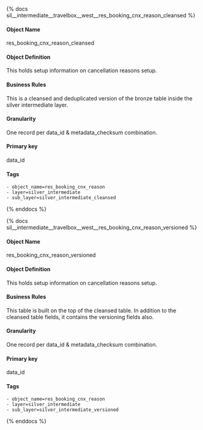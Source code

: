 {% docs sil__intermediate__travelbox__west__res_booking_cnx_reason_cleansed %}

#### Object Name
res_booking_cnx_reason_cleansed

#### Object Definition
This holds setup information on cancellation reasons setup.

#### Business Rules
This is a cleansed and deduplicated version of the bronze table inside the silver intermediate layer.

#### Granularity
One record per data_id & metadata_checksum combination.

#### Primary key
data_id

#### Tags
    - object_name=res_booking_cnx_reason
    - layer=silver_intermediate
    - sub_layer=silver_intermediate_cleansed

{% enddocs %}

{% docs sil__intermediate__travelbox__west__res_booking_cnx_reason_versioned %}

#### Object Name
res_booking_cnx_reason_versioned

#### Object Definition
This holds setup information on cancellation reasons setup.

#### Business Rules
This table is built on the top of the cleansed table. In addition to the cleansed table fields, it contains the versioning fields also.

#### Granularity
One record per data_id & metadata_checksum combination.

#### Primary key
data_id

#### Tags
    - object_name=res_booking_cnx_reason
    - layer=silver_intermediate
    - sub_layer=silver_intermediate_versioned

{% enddocs %}